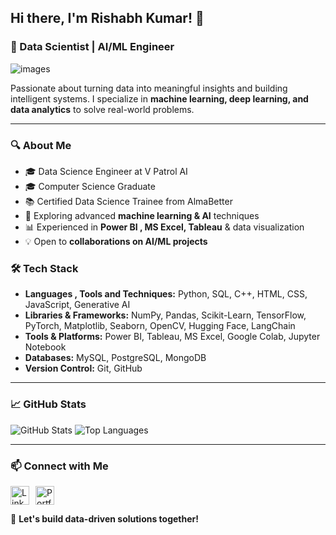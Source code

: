 ## Hi there, I'm Rishabh Kumar! 👋


### 🚀 Data Scientist | AI/ML Engineer
![images](https://github.com/user-attachments/assets/0a2d35f6-831f-4a21-8861-c20f7347ae4a)


Passionate about turning data into meaningful insights and building intelligent systems. I specialize in **machine learning, deep learning, and data analytics** to solve real-world problems.

---

### 🔍 About Me
- 🎓 Data Science Engineer at V Patrol AI
- 🎓  Computer Science Graduate
-  📚  Certified Data Science Trainee from AlmaBetter
- 🤖 Exploring advanced **machine learning & AI** techniques
- 📊 Experienced in **Power BI , MS Excel, Tableau** & data visualization
- 💡 Open to **collaborations on AI/ML projects**

### 🛠️ Tech Stack
- **Languages , Tools and Techniques:** Python, SQL, C++, HTML, CSS, JavaScript, Generative AI
- **Libraries & Frameworks:** NumPy, Pandas, Scikit-Learn, TensorFlow, PyTorch, Matplotlib, Seaborn, OpenCV, Hugging Face, LangChain
- **Tools & Platforms:** Power BI, Tableau, MS Excel, Google Colab, Jupyter Notebook
- **Databases:** MySQL, PostgreSQL, MongoDB
- **Version Control:** Git, GitHub

---

### 📈 GitHub Stats
![GitHub Stats](https://github-readme-stats.vercel.app/api?username=RishabKr15&show_icons=true&theme=radical)
![Top Languages](https://github-readme-stats.vercel.app/api/top-langs/?username=RishabKr15&layout=compact&theme=radical)

---


### 📫 Connect with Me
<div style="display: flex; gap: 10px; align-items: center;">
<a href="https://www.linkedin.com/in/rishabh-kumar-922072195/" target="_blank">
  <img src="https://cdn.jsdelivr.net/gh/devicons/devicon/icons/linkedin/linkedin-original.svg" alt="LinkedIn" width="30" height="30"/>
</a>

<a href="[https://rishabh-portfolio-link.com](https://rishabkr15.github.io/RishabhKRWportfolio/)" target="_blank">
  <img src="https://img.icons8.com/ios-filled/50/000000/domain.png" alt="Portfolio" width="30" height="30"/>
</a>
</div>

🚀 **Let's build data-driven solutions together!**
